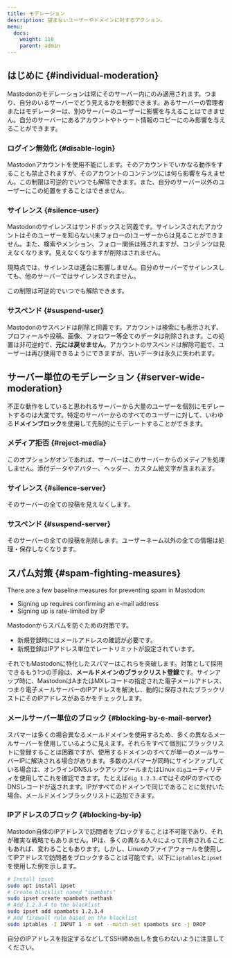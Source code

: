 ```yaml
---
title: モデレーション
description: 望まないユーザーやドメインに対するアクション。
menu:
  docs:
    weight: 110
    parent: admin
---
```


## はじめに {#individual-moderation}

Mastodonのモデレーションは常にそのサーバー内にのみ適用されます。つまり、自分のいるサーバーでどう見えるかを制御できます。あるサーバーの管理者またはモデレーターは、別のサーバーのユーザーに影響を与えることはできません。自分のサーバーにあるアカウントやトゥート情報のコピーにのみ影響を与えることができます。

### ログイン無効化 {#disable-login}

Mastodonアカウントを使用不能にします。そのアカウントでいかなる動作をすることも禁止されますが、そのアカウントのコンテンツには何ら影響を与えません。この制限は可逆的でいつでも解除できます。また、自分のサーバー以外のユーザーにこの処置をすることはできません。

### サイレンス {#silence-user}

Mastodonのサイレンスはサンドボックスと同義です。サイレンスされたアカウントはそのユーザーを知らない(未フォローの)ユーザーからは見ることができません。また、検索やメンション、フォロー関係は残されますが、コンテンツは見えなくなります。見えなくなりますが削除はされません。

現時点では、サイレンスは連合に影響しません。自分のサーバーでサイレンスしても、他のサーバーではサイレンスされません。

この制限は可逆的でいつでも解除できます。

### サスペンド {#suspend-user}

Mastodonのサスペンドは削除と同義です。アカウントは検索にも表示されず、プロフィールや投稿、画像、フォロワー等全てのデータは削除されます。この処置は非可逆的で、**元には戻せません**。アカウントのサスペンドは解除可能で、ユーザーは再び使用できるようにできますが、古いデータは永久に失われます。

## サーバー単位のモデレーション {#server-wide-moderation}

不正な動作をしていると思われるサーバーから大量のユーザーを個別にモデレートするのは大変です。特定のサーバーからのすべてのユーザーに対して、いわゆる**ドメインブロック**を使用して先制的にモデレートすることができます。

### メディア拒否 {#reject-media}

このオプションがオンであれば、サーバーはこのサーバーからのメディアを処理しません。添付データやアバター、ヘッダー、カスタム絵文字が含まれます。

### サイレンス {#silence-server}

そのサーバーの全ての投稿を見えなくします。

### サスペンド {#suspend-server}

そのサーバーの全ての投稿を削除します。ユーザーネーム以外の全ての情報は処理・保存しなくなります。

## スパム対策 {#spam-fighting-measures}

There are a few baseline measures for preventing spam in Mastodon:

* Signing up requires confirming an e-mail address
* Signing up is rate-limited by IP

Mastodonからスパムを防ぐための対策です。

- 新規登録時にはメールアドレスの確認が必要です。
- 新規登録はIPアドレス単位でレートリミットが設定されています。

それでもMastodonに特化したスパマーはこれらを突破します。対策として採用できるもう1つの手段は、**メールドメインのブラックリスト登録**です。サインアップ時に、MastodonはAまたはMXレコードの指定された電子メールアドレス、つまり電子メールサーバーのIPアドレスを解決し、動的に保存されたブラックリストにそのIPアドレスがあるかをチェックします。

### メールサーバー単位のブロック {#blocking-by-e-mail-server}

スパマーは多くの場合異なるメールドメインを使用するため、多くの異なるメールサーバーを使用しているように見えます。それらをすべて個別にブラックリストに登録することは困難ですが、使用するドメインのすべてが単一のメールサーバーIPに解決される場合があります。多数のスパマーが同時にサインアップしている場合は、オンラインDNSルックアップツールまたはLinux `dig`ユーティリティを使用してこれを確認できます。たとえば`dig 1.2.3.4`ではそのIPのすべてのDNSレコードが返されます。IPがすべてのドメインで同じであることに気付いた場合、メールドメインブラックリストに追加できます。

### IPアドレスのブロック {#blocking-by-ip}

Mastodon自体のIPアドレスで訪問者をブロックすることは不可能であり、それが確実な戦略でもありません。IPは、多くの異なる人々によって共有されることもあれば、変わることもあります。しかし、Linuxのファイアウォールを使用してIPアドレスで訪問者をブロックすることは可能です。以下に`iptables`と`ipset`を使用した例を示します。

```bash
# Install ipset
sudo apt install ipset
# Create blacklist named "spambots"
sudo ipset create spambots nethash
# Add 1.2.3.4 to the blacklist
sudo ipset add spambots 1.2.3.4
# Add firewall rule based on the blacklist
sudo iptables -I INPUT 1 -m set --match-set spambots src -j DROP
```

自分のIPアドレスを指定するなどしてSSH締め出しを食らわないように注意してください。
